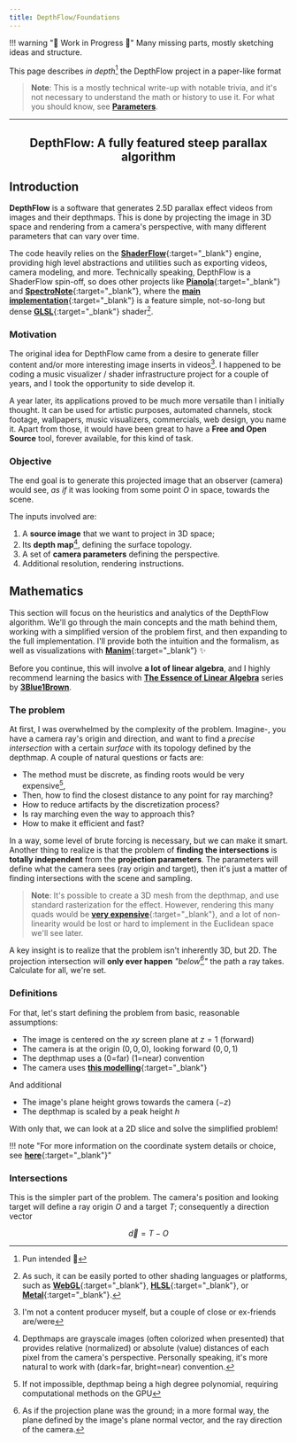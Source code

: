 ```yaml
---
title: DepthFlow/Foundations
---
```


!!! warning "🚧 Work in Progress 🚧"
    Many missing parts, mostly sketching ideas and structure.

This page describes _in depth_[^pun] the DepthFlow project in a paper-like format

[^pun]: Pun intended 🙂

> **Note**: This is a mostly technical write-up with notable trivia, and it's not necessary to understand the math or history to use it. For what you should know, see [**Parameters**](site:depthflow/learn/parameters).

<hr>

<div align="center" class="paper-title">
    <h2>DepthFlow: A fully featured steep parallax algorithm</h2>
</div>

## Introduction

<b><span class="the">D</span>epthFlow</b> is a software that generates 2.5D parallax effect videos from images and their depthmaps. This is done by projecting the image in 3D space and rendering from a camera's perspective, with many different parameters that can vary over time.

The code heavily relies on the [**ShaderFlow**](site:shaderflow){:target="_blank"} engine, providing high level abstractions and utilities such as exporting videos, camera modeling, and more. Technically speaking, DepthFlow is a ShaderFlow spin-off, so does other projects like [**Pianola**](site:pianola){:target="_blank"} and [**SpectroNote**](site:spectronote){:target="_blank"}, where the [**main implementation**](https://github.com/BrokenSource/DepthFlow/blob/main/DepthFlow/Resources/Shaders/DepthFlow.glsl){:target="_blank"} is a feature simple, not-so-long but dense [**GLSL**](https://en.wikipedia.org/wiki/OpenGL_Shading_Language){:target="_blank"} shader[^glsl].

[^glsl]: As such, it can be easily ported to other shading languages or platforms, such as [**WebGL**](https://en.wikipedia.org/wiki/WebGL){:target="_blank"}, [**HLSL**](https://en.wikipedia.org/wiki/High-Level_Shading_Language){:target="_blank"}, or [**Metal**](https://en.wikipedia.org/wiki/Metal_(API)){:target="_blank"}.


### Motivation

The original idea for DepthFlow came from a desire to generate filler content and/or more interesting image inserts in videos[^im-not-an-editor]. I happened to be coding a music visualizer / shader infrastructure project for a couple of years, and I took the opportunity to side develop it.

[^im-not-an-editor]: I'm not a content producer myself, but a couple of close or ex-friends are/were

A year later, its applications proved to be much more versatile than I initially thought. It can be used for artistic purposes, automated channels, stock footage, wallpapers, music visualizers, commercials, web design, you name it. Apart from those, it would have been great to have a **Free and Open Source** tool, forever available, for this kind of task.


### Objective

The end goal is to generate this projected image that an observer (camera) would see, _as if_ it was looking from some point $O$ in space, towards the scene.

The inputs involved are:

1. A **source image** that we want to project in 3D space;
2. Its **depth map**[^depthmaps], defining the surface topology.
3. A set of **camera parameters** defining the perspective.
4. Additional resolution, rendering instructions.

[^depthmaps]: Depthmaps are grayscale images (often colorized when presented) that provides relative (normalized) or absolute (value) distances of each pixel from the camera's perspective. Personally speaking, it's more natural to work with (dark=far, bright=near) convention.




## Mathematics

<span class="the">T</span>his section will focus on the heuristics and analytics of the DepthFlow algorithm. We'll go through the main concepts and the math behind them, working with a simplified version of the problem first, and then expanding to the full implementation. I'll provide both the intuition and the formalism, as well as visualizations with [**Manim**](https://www.manim.community){:target="_blank"} ✨

Before you continue, this will involve **a lot of linear algebra**, and I highly recommend learning the basics with [**The Essence of Linear Algebra**](https://www.youtube.com/playlist?list=PLZHQObOWTQDPD3MizzM2xVFitgF8hE_ab) series by [**3Blue1Brown**](https://www.3blue1brown.com/).

### The problem

At first, I was overwhelmed by the complexity of the problem. Imagine-, you have a camera ray's origin and direction, and want to find a _precise intersection_ with a certain _surface_ with its topology defined by the depthmap. A couple of natural questions or facts are:

- The method must be discrete, as finding roots would be very expensive[^roots],
- Then, how to find the closest distance to any point for ray marching?
- How to reduce artifacts by the discretization process?
- Is ray marching even the way to approach this?
- How to make it efficient and fast?

[^roots]: If not impossible, depthmap being a high degree polynomial, requiring computational methods on the GPU

In a way, some level of brute forcing is necessary, but we can make it smart. Another thing to realize is that the problem of **finding the intersections** is **totally independent** from the **projection parameters**. The parameters will define what the camera sees (ray origin and target), then it's just a matter of finding intersections with the scene and sampling.

> **Note**: It's possible to create a 3D mesh from the depthmap, and use standard rasterization for the effect. However, rendering this many quads would be [**very expensive**](https://www.youtube.com/watch?v=hf27qsQPRLQ){:target="_blank"}, and a lot of non-linearity would be lost or hard to implement in the Euclidean space we'll see later.

A key insight is to realize that the problem isn't inherently 3D, but 2D. The projection intersection will **only ever happen** _"below[^below]"_ the path a ray takes. Calculate for all, we're set.

[^below]: As if the projection plane was the ground; in a more formal way, the plane defined by the image's plane normal vector, and the ray direction of the camera.


### Definitions

For that, let's start defining the problem from basic, reasonable assumptions:

- The image is centered on the $xy$ screen plane at $z = 1$ (forward)
- The camera is at the origin $(0, 0, 0)$, looking forward $(0, 0, 1)$
- The depthmap uses a (0=far) (1=near) convention
- The camera uses [**this modelling**](site:shaderflow/learn/camera){:target="_blank"}

And additional

- The image's plane height grows towards the camera ($-z$)
- The depthmap is scaled by a peak height $h$

With only that, we can look at a 2D slice and solve the simplified problem!

!!! note "For more information on the coordinate system details or choice, see [**here**](site:shaderflow/learn/camera){:target="_blank"}"


### Intersections

This is the simpler part of the problem. The camera's position and looking target will define a ray origin $O$ and a target $T$; consequently a direction vector

$$\vec{d} = T - O$$
